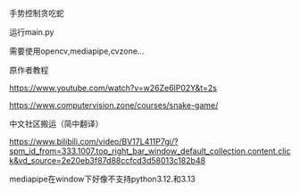 手势控制贪吃蛇

运行main.py

需要使用opencv,mediapipe,cvzone...

原作者教程

https://www.youtube.com/watch?v=w26Ze6lP02Y&t=2s

https://www.computervision.zone/courses/snake-game/

中文社区搬运（简中翻译）

https://www.bilibili.com/video/BV17L411P7gi/?spm_id_from=333.1007.top_right_bar_window_default_collection.content.click&vd_source=2e20eb3f87d88ccfcd3d58013c182b48

mediapipe在window下好像不支持python3.12.和3.13
